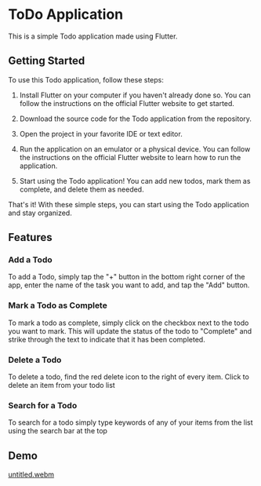 # ToDo Application

This is a simple Todo application made using Flutter.



## Getting Started

To use this Todo application, follow these steps:

1. Install Flutter on your computer if you haven't already done so. You can follow the instructions on the official Flutter website to get started.

2. Download the source code for the Todo application from the repository.

3. Open the project in your favorite IDE or text editor.

4. Run the application on an emulator or a physical device. You can follow the instructions on the official Flutter website to learn how to run the application.

5. Start using the Todo application! You can add new todos, mark them as complete, and delete them as needed.

That's it! With these simple steps, you can start using the Todo application and stay organized.


## Features 

### Add a Todo 

To add a Todo, simply tap the "+" button in the bottom right corner of the app, enter the name of the task you want to add, and tap the "Add" button.

### Mark a Todo as Complete

To mark a todo as complete, simply click on the checkbox next to the todo you want to mark. This will update the status of the todo to "Complete" and strike through the text to indicate that it has been completed.

### Delete a Todo

To delete a todo, find the red delete icon to the right of every item. Click to delete an item from your todo list

### Search for a Todo
To search for a todo simply type keywords of any of your items from the list  using the search bar at the top


## Demo


[untitled.webm](https://user-images.githubusercontent.com/92207759/224780334-8cc14f66-423f-4e91-8f57-f6def3a6c71a.webm)













